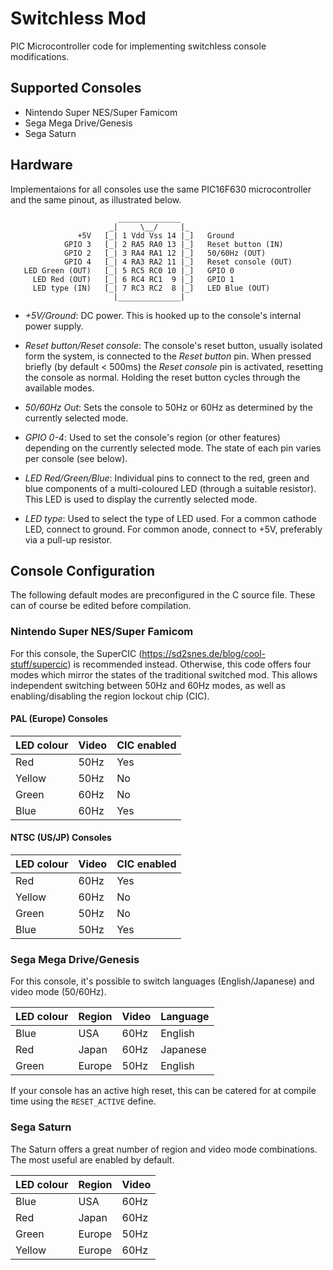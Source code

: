 # Switchless Mod

PIC Microcontroller code for implementing switchless console modifications.

## Supported Consoles

* Nintendo Super NES/Super Famicom
* Sega Mega Drive/Genesis
* Sega Saturn

## Hardware

Implementaions for all consoles use the same PIC16F630 microcontroller and the
same pinout, as illustrated below.

```
                        ______________
                      _|     \__/     |_
               +5V   [_| 1 Vdd Vss 14 |_]   Ground
            GPIO 3   [_| 2 RA5 RA0 13 |_]   Reset button (IN)
            GPIO 2   [_| 3 RA4 RA1 12 |_]   50/60Hz (OUT)
            GPIO 4   [_| 4 RA3 RA2 11 |_]   Reset console (OUT)
   LED Green (OUT)   [_| 5 RC5 RC0 10 |_]   GPIO 0
     LED Red (OUT)   [_| 6 RC4 RC1  9 |_]   GPIO 1
     LED type (IN)   [_| 7 RC3 RC2  8 |_]   LED Blue (OUT)
                       |______________|

```

* _+5V/Ground_:
  DC power. This is hooked up to the console's internal power supply.

* _Reset button/Reset console_:
  The console's reset button, usually isolated form the system, is connected to
  the _Reset button_ pin. When pressed briefly (by default < 500ms) the _Reset
  console_ pin is activated, resetting the console as normal. Holding the reset
  button cycles through the available modes.

* _50/60Hz Out_:
  Sets the console to 50Hz or 60Hz as determined by the currently selected
  mode.

* _GPIO 0-4_:
  Used to set the console's region (or other features) depending on the
  currently selected mode. The state of each pin varies per console (see
  below).

* _LED Red/Green/Blue_:
  Individual pins to connect to the red, green and blue components of a
  multi-coloured LED (through a suitable resistor). This LED is used to display
  the currently selected mode.

* _LED type_:
  Used to select the type of LED used. For a common cathode LED, connect to
  ground. For common anode, connect to +5V, preferably via a pull-up resistor.

## Console Configuration

The following default modes are preconfigured in the C source file. These can
of course be edited before compilation.

### Nintendo Super NES/Super Famicom
For this console, the SuperCIC (https://sd2snes.de/blog/cool-stuff/supercic)
is recommended instead. Otherwise, this code offers four modes which mirror
the states of the traditional switched mod. This allows independent switching
between 50Hz and 60Hz modes, as well as enabling/disabling the region lockout
chip (CIC).

#### PAL (Europe) Consoles

| LED colour | Video | CIC enabled |
|------------|-------|-------------|
| Red        | 50Hz  | Yes         |
| Yellow     | 50Hz  | No          |
| Green      | 60Hz  | No          |
| Blue       | 60Hz  | Yes         |

#### NTSC (US/JP) Consoles

| LED colour | Video | CIC enabled |
|------------|-------|-------------|
| Red        | 60Hz  | Yes         |
| Yellow     | 60Hz  | No          |
| Green      | 50Hz  | No          |
| Blue       | 50Hz  | Yes         |

### Sega Mega Drive/Genesis
For this console, it's possible to switch languages (English/Japanese) and
video mode (50/60Hz).

| LED colour | Region | Video | Language |
|------------|--------|-------|----------|
| Blue       | USA    | 60Hz  | English  |
| Red        | Japan  | 60Hz  | Japanese |
| Green      | Europe | 50Hz  | English  |

If your console has an active high reset, this can be catered for at compile
time using the `RESET_ACTIVE` define.

### Sega Saturn
The Saturn offers a great number of region and video mode combinations. The
most useful are enabled by default.

| LED colour | Region | Video |
|------------|--------|-------|
| Blue       | USA    | 60Hz  |
| Red        | Japan  | 60Hz  |
| Green      | Europe | 50Hz  |
| Yellow     | Europe | 60Hz  |

